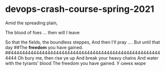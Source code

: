 ﻿# devops-crash-course-spring-2021



Amid the spreading plain,








The blood of foes ... then will I leave

So that the fields, the boundless steppes,
And then I'll pray .... But until that day
##The **freedom** you have gained.
##444444444444444444444444444444444444444444444444444444444
Oh bury me, then rise ye up
And break your heavy chains
And water with the tyrants' blood
The freedom you have gained.
У синєє море

